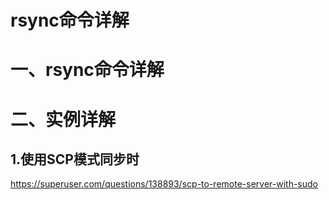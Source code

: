# rsync命令详解



# 一、rsync命令详解



# 二、实例详解

## 1.使用SCP模式同步时

https://superuser.com/questions/138893/scp-to-remote-server-with-sudo





